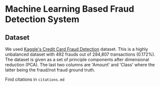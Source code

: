 # Machine Learning Based Fraud Detection System

## Dataset

We used [Kaggle's Credit Card Fraud Detection](https://www.kaggle.com/datasets/mlg-ulb/creditcardfraud/data) dataset. This is a highly unbalanced dataset with 492 frauds out of 284,807 transactions (0.172%). The dataset is given as a set of principle components after dimensional reduction (PCA). The last two columns are 'Amount' and 'Class' where the latter being the fraud/not fraud ground truth.

Find citations in `citations.md`
